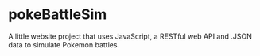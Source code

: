 # pokeBattleSim
A little website project that uses JavaScript, a RESTful web API and .JSON data to simulate Pokemon battles.
